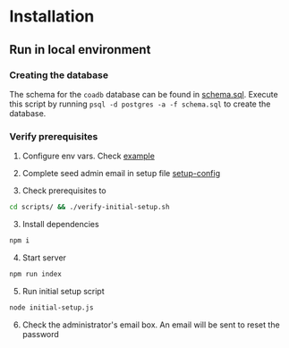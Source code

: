 # Installation

## Run in local environment

### Creating the database

The schema for the `coadb` database can be found in [schema.sql](./db/scripts/schema.sql).
Execute this script by running `psql -d postgres -a -f schema.sql` to create the database.

### Verify prerequisites

1. Configure env vars. Check [example](../.env.example)

2. Complete seed admin email in setup file [setup-config](../setup-config.json)

3. Check prerequisites to

```bash
cd scripts/ && ./verify-initial-setup.sh
```

3. Install dependencies

```bash
npm i
```

4. Start server

```bash
npm run index
```

5. Run initial setup script

```bash
node initial-setup.js
```

6. Check the administrator's email box. An email will be sent to reset the password
